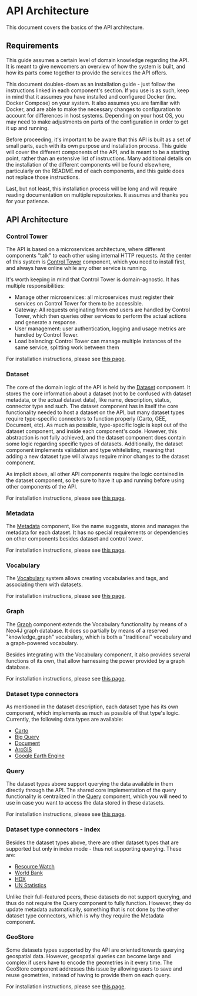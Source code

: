 #  API Architecture

This document covers the basics of the API architecture.

## Requirements

This guide assumes a certain level of domain knowledge regarding the API. It is meant to give newcomers an overview
of how the system is built, and how its parts come together to provide the services the API offers.

This document doubles-down as an installation guide - just follow the instructions 
linked in each component's section. If you use is as such, keep in mind that it assumes you have installed 
and configured Docker (inc. Docker Compose) on your system.
It also assumes you are familiar with Docker, and are able to make the necessary changes to configuration
to account for differences in host systems. Depending on your host OS, you may need to make adjustments on parts
of the configuration in order to get it up and running.

Before proceeding, it's important to be aware that this API is built as a set of small parts, each with its own purpose and installation
process. This guide will cover the different components of the API, and is meant to be a starting point, rather than an extensive
list of instructions. Many additional details on the installation of the different components will be found elsewhere, 
particularly on the README.md of each components, and this guide does not replace those instructions.

Last, but not least, this installation process will be long and will require reading documentation on multiple repositories.
It assumes and thanks you for your patience.


## API Architecture


### Control Tower

The API is based on a microservices architecture, where different components "talk" to each other using internal HTTP requests.
At the center of this system is [Control Tower](https://github.com/control-tower/control-tower) component, which you need to install first, and
always have online while any other service is running. 

It's worth keeping in mind that Control Tower is domain-agnostic. It has multiple responsibilities:
- Manage other microservices: all microservices must register their services on Control Tower for 
them to be accessible. 
- Gateway: All requests originating from end users are handled by Control Tower, which then queries
other services to perform the actual actions and generate a response.
- User management: user authentication, logging and usage metrics are handled by Control Tower.
- Load balancing: Control Tower can manage multiple instances of the same service, splitting work between them

For installation instructions, please see [this page](https://github.com/control-tower/control-tower).


### Dataset

The core of the domain logic of the API is held by the [Dataset](https://github.com/GPSDD/dataset) component.
It stores the core information about a dataset (not to be confused with dataset metadata, or the actual dataset data),
like name, description, status, connector type and such. The dataset component has in itself the core functionality
needed to host a dataset on the API, but many dataset types require type-specific connectors to function
properly (Carto, GEE, Document, etc). As much as possible, type-specific logic is kept out of the dataset
component, and inside each component's code. However, this abstraction is not fully achieved, and the
dataset component does contain some logic regarding specific types of datasets. Additionally, the
dataset component implements validation and type whitelisting, meaning that adding a new dataset type
will always require minor changes to the dataset component.

As implicit above, all other API components require the logic contained in the dataset component, so be sure
to have it up and running before using other components of the API.

For installation instructions, please see [this page](https://github.com/GPSDD/dataset).


### Metadata

The [Metadata](https://github.com/GPSDD/rw_metadata) component, like the name suggests, stores and manages
the metadata for each dataset. It has no special requirements or dependencies on other components besides 
dataset and control tower.

For installation instructions, please see [this page](https://github.com/GPSDD/rw_metadata).


### Vocabulary

The [Vocabulary](https://github.com/GPSDD/vocabulary-tag) system allows creating vocabularies and tags,
and associating them with datasets.

For installation instructions, please see [this page](https://github.com/GPSDD/vocabulary-tag).


### Graph

The [Graph](https://github.com/GPSDD/graph-client) component extends the Vocabulary functionality by
means of a Neo4J graph database. It does so partially by means of a reserved "knowledge_graph" vocabulary,
which is both a "traditional" vocabulary and a graph-powered vocabulary.

Besides integrating with the Vocabulary component, it also provides several functions of its own,
that allow harnessing the power provided by a graph database.

For installation instructions, please see [this page](https://github.com/GPSDD/graph-client).


### Dataset type connectors

As mentioned in the dataset description, each dataset type has its own component, which implements as much as
possible of that type's logic. Currently, the following data types are available:
- [Carto](https://github.com/GPSDD/rw-adapter-carto)
- [Big Query](https://github.com/GPSDD/adapter-bigquery)
- [Document](https://github.com/GPSDD/document-adapter)
- [ArcGIS](https://github.com/GPSDD/adapter-arcgis)
- [Google Earth Engine](https://github.com/GPSDD/adapter-earth-engine)


### Query

The dataset types above support querying the data available in them directly through the API. The shared core
implementation of the query functionality is centralized in the [Query](https://github.com/GPSDD/query)
component, which you will need to use in case you want to access the data stored in these datasets.

For installation instructions, please see [this page](https://github.com/GPSDD/query).


### Dataset type connectors - index

Besides the dataset types above, there are other dataset types that are supported but only in index mode - thus
not supporting querying. These are:
 
- [Resource Watch](https://github.com/GPSDD/resource-watch-index-adapter)
- [World Bank](https://github.com/GPSDD/world-bank-index-adapter)
- [HDX](https://github.com/GPSDD/hdx-index-connector)
- [UN Statistics](https://github.com/GPSDD/un-index-connector)

Unlike their full-featured peers, these datasets do not support querying, and thus do not require the
Query component to fully function. However, they do update metadata automatically, something that is not
done by the other dataset type connectors, which is why they require the Metadata component.


### GeoStore

Some datasets types supported by the API are oriented towards querying geospatial data. However, geospatial 
queries can become large and complex if users have to encode the geometries in it every time. The GeoStore
component addresses this issue by allowing users to save and reuse geometries, instead of having to provide
them on each query.

For installation instructions, please see [this page](https://github.com/GPSDD/geostore).
